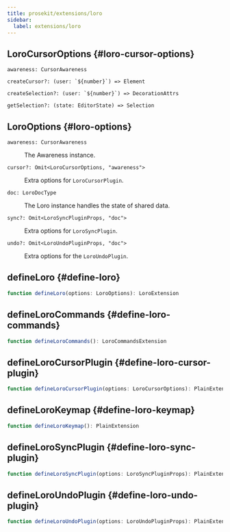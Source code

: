 ```yaml
---
title: prosekit/extensions/loro
sidebar:
  label: extensions/loro
---
```



## LoroCursorOptions {#loro-cursor-options}

<dl>

<dt>

`awareness: CursorAwareness`

</dt>

<dd>

</dd>

<dt>

``createCursor?: (user: `${number}`) => Element``

</dt>

<dd>

</dd>

<dt>

``createSelection?: (user: `${number}`) => DecorationAttrs``

</dt>

<dd>

</dd>

<dt>

`getSelection?: (state: EditorState) => Selection`

</dt>

<dd>

</dd>

</dl>

## LoroOptions {#loro-options}

<dl>

<dt>

`awareness: CursorAwareness`

</dt>

<dd>

The Awareness instance.

</dd>

<dt>

`cursor?: Omit<LoroCursorOptions, "awareness">`

</dt>

<dd>

Extra options for `LoroCursorPlugin`.

</dd>

<dt>

`doc: LoroDocType`

</dt>

<dd>

The Loro instance handles the state of shared data.

</dd>

<dt>

`sync?: Omit<LoroSyncPluginProps, "doc">`

</dt>

<dd>

Extra options for `LoroSyncPlugin`.

</dd>

<dt>

`undo?: Omit<LoroUndoPluginProps, "doc">`

</dt>

<dd>

Extra options for the `LoroUndoPlugin`.

</dd>

</dl>

## defineLoro {#define-loro}

```ts
function defineLoro(options: LoroOptions): LoroExtension
```

## defineLoroCommands {#define-loro-commands}

```ts
function defineLoroCommands(): LoroCommandsExtension
```

## defineLoroCursorPlugin {#define-loro-cursor-plugin}

```ts
function defineLoroCursorPlugin(options: LoroCursorOptions): PlainExtension
```

## defineLoroKeymap {#define-loro-keymap}

```ts
function defineLoroKeymap(): PlainExtension
```

## defineLoroSyncPlugin {#define-loro-sync-plugin}

```ts
function defineLoroSyncPlugin(options: LoroSyncPluginProps): PlainExtension
```

## defineLoroUndoPlugin {#define-loro-undo-plugin}

```ts
function defineLoroUndoPlugin(options: LoroUndoPluginProps): PlainExtension
```
